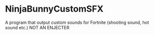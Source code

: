 # NinjaBunnyCustomSFX
A program that output custom sounds for Fortnite (shooting sound, hot sound etc.) NOT AN ENJECTER 
